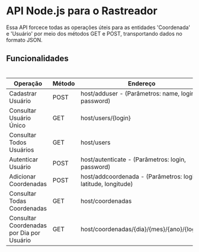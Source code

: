 # API Node.js para o Rastreador

Essa API forcece todas as operações úteis para as entidades 'Coordenada' e 'Usuário' por meio dos métodos GET e POST, transportando dados no formato JSON.

## Funcionalidades
#
| Operação | Método | Endereço |
| ------ | ------ | ------ |
| Cadastrar Usuário | POST | host/adduser - (Parâmetros: name, login, password) |
| Consultar Usuário Único | GET | host/users/{login} |
| Consultar Todos Usuários| GET | host/users |
| Autenticar Usuário | POST | host/autenticate - (Parâmetros: login, password)|
| Adicionar Coordenadas | POST | host/addcoordenada - (Parâmetros: login, latitude, longitude) |
| Consultar Todas Coordenadas | GET | host/coordenadas |
| Consultar Coordenadas por Dia por Usuário | GET | host/coordenadas/{dia}/{mes}/{ano}/{login} |

